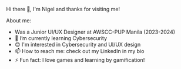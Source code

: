  Hi there 👋, I'm Nigel and thanks for visiting me!

About me:

- Was a Junior UI/UX Designer at AWSCC-PUP Manila (2023-2024)
- 🌱 I’m currently learning Cybersecurity
- 😍 I'm interested in Cybersecurity and UI/UX design
- 📫 How to reach me: check out my LinkedIn in my bio
- ⚡ Fun fact: I love games and learning by gamification!

